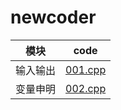 # newcoder

|模块|code|
|-|-|
|输入输出|[001.cpp](https://github.com/HonestoLiu/newcoder/blob/master/001.cpp)|
|变量申明|[002.cpp](https://github.com/HonestoLiu/newcoder/blob/master/002.cpp)|
